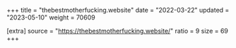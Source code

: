+++
title = "thebestmotherfucking.website"
date = "2022-03-22"
updated = "2023-05-10"
weight = 70609

[extra]
source = "https://thebestmotherfucking.website/"
ratio = 9
size = 69
+++
